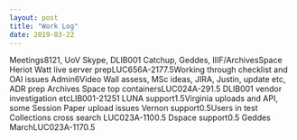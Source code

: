 ```yaml
---
layout: post
title: "Work Log"
date: 2019-03-22
---
```

<tr><td>Meetings</td><td></td><td>8</td><td>121, UoV Skype, DLIB001 Catchup, Geddes, IIIF/ArchivesSpace</td></tr>
<tr><td>Heriot Watt live server prep</td><td>LUC656A-217</td><td>7.5</td><td>Working through checklist and OAI issues</td></tr>
<tr><td>Admin</td><td></td><td>6</td><td>Video Wall assess, MSc ideas, JIRA, Justin, update etc, ADR prep</td></tr>
<tr><td>Archives Space top containers</td><td>LUC024A-29</td><td>1.5</td><td></td></tr>
<tr><td>DLIB001 vendor investigation etc</td><td>LIB001-2125</td><td>1</td><td></td></tr>
<tr><td>LUNA support</td><td></td><td>1.5</td><td>Virginia uploads and API, some Session Paper upload issues</td></tr>
<tr><td>Vernon support</td><td></td><td>0.5</td><td>Users in test</td></tr>
<tr><td>Collections cross search </td><td>LUC023A-110</td><td>0.5</td><td></td></tr>
<tr><td>Dspace support</td><td></td><td>0.5</td><td></td></tr>
<tr><td>Geddes March</td><td>LUC023A-117</td><td>0.5</td><td></td></tr>
